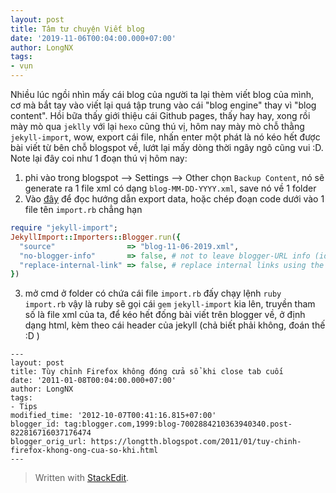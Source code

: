 ```yaml
---
layout: post
title: Tâm tư chuyện Viết blog
date: '2019-11-06T00:04:00.000+07:00'
author: LongNX
tags:
- vụn
---
```

Nhiều lúc ngồi nhìn mấy cái blog của người ta lại thèm viết blog của mình, cơ mà bắt tay vào viết lại quá tập trung vào cái "blog engine" thay vì "blog content". 
Hồi bữa thấy giới thiệu cái Github pages, thấy hay hay, xong rồi mày mò qua `jeklly` với lại `hexo` cũng thú vị, hôm nay mày mò chỗ thằng `jekyll-import`, wow, export cái file, nhấn enter một phát là nó kéo hết được bài viết từ bên chỗ blogspot về, lướt lại mấy dòng thời ngây ngô cũng vui :D. 
Note lại đây coi như 1 đoạn thú vị hôm nay: 
1. phi vào trong blogspot --> Settings --> Other chọn `Backup Content`, nó sẽ generate ra 1 file xml có dạng `blog-MM-DD-YYYY.xml`, save nó về 1 folder 
2. Vào [đây]([https://import.jekyllrb.com/docs/blogger/](https://import.jekyllrb.com/docs/blogger/)) để đọc hướng dẫn export data, hoặc chép đoạn code dưới vào 1 file tên `import.rb` chẳng hạn
```ruby
require "jekyll-import";
JekyllImport::Importers::Blogger.run({
  "source"                => "blog-11-06-2019.xml",
  "no-blogger-info"       => false, # not to leave blogger-URL info (id and old URL) in the front matter
  "replace-internal-link" => false, # replace internal links using the post_url liquid tag.
})
```
3. mở cmd ở folder có chứa cái file `import.rb` đấy chạy lệnh `ruby import.rb` vậy là ruby sẽ gọi cái `gem` `jekyll-import` kia lên, truyền tham số là file xml của ta, để kéo hết đống bài viết trên blogger về, ở định dạng html, kèm theo cái header của jekyll (chả biết phải không, đoán thế :D ) 
```
---
layout: post
title: Tùy chỉnh Firefox không đóng cửa sổ khi close tab cuối
date: '2011-01-08T00:04:00.000+07:00'
author: LongNX
tags:
- Tips
modified_time: '2012-10-07T00:41:16.815+07:00'
blogger_id: tag:blogger.com,1999:blog-7002884210363940340.post-822816716037176474
blogger_orig_url: https://longtth.blogspot.com/2011/01/tuy-chinh-firefox-khong-ong-cua-so-khi.html
---
```

> Written with [StackEdit](https://stackedit.io/).
<!--stackedit_data:
eyJoaXN0b3J5IjpbNzI4MjkwNDc2LDY1MjM4MTI5NV19
-->